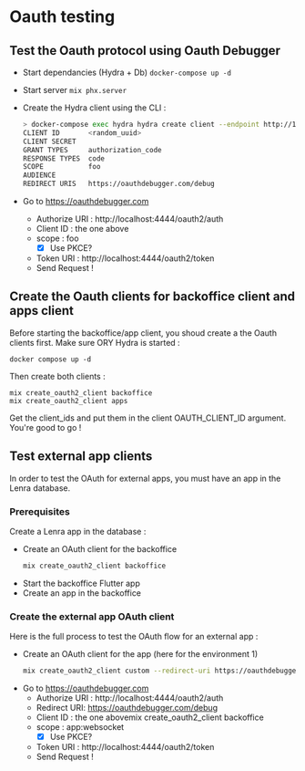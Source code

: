 # Oauth testing

## Test the Oauth protocol using Oauth Debugger
 
- Start dependancies (Hydra + Db) `docker-compose up -d`
- Start server `mix phx.server`
- Create the Hydra client using the CLI :

    ```bash
    > docker-compose exec hydra hydra create client --endpoint http://127.0.0.1:4445 --token-endpoint-auth-method none --scope foo --redirect-uri https://oauthdebugger.com/debug
    CLIENT ID       <random_uuid>
    CLIENT SECRET
    GRANT TYPES     authorization_code
    RESPONSE TYPES  code
    SCOPE           foo
    AUDIENCE
    REDIRECT URIS   https://oauthdebugger.com/debug
    ```
- Go to https://oauthdebugger.com
  - Authorize URI : http://localhost:4444/oauth2/auth
  - Client ID : the one above
  - scope : foo
    - [x] Use PKCE?
  - Token URI : http://localhost:4444/oauth2/token
  - Send Request !


## Create the Oauth clients for backoffice client and apps client


Before starting the backoffice/app client, you shoud create a the Oauth clients first.
Make sure ORY Hydra is started : 
```
docker compose up -d
```

Then create both clients : 
```
mix create_oauth2_client backoffice
mix create_oauth2_client apps
```

Get the client_ids and put them in the client OAUTH_CLIENT_ID argument.
You're good to go !

## Test external app clients

In order to test the OAuth for external apps, you must have an app in the Lenra database.

### Prerequisites

Create a Lenra app in the database :

- Create an OAuth client for the backoffice
    ```bash
    mix create_oauth2_client backoffice
    ```
- Start the backoffice Flutter app
- Create an app in the backoffice

### Create the external app OAuth client

Here is the full process to test the OAuth flow for an external app :
- Create an OAuth client for the app (here for the environment 1)
    ```bash
    mix create_oauth2_client custom --redirect-uri https://oauthdebugger.com/debug --scope app:websocket --environment-id 1
    ```
- Go to https://oauthdebugger.com
  - Authorize URI : http://localhost:4444/oauth2/auth
  - Redirect URI: https://oauthdebugger.com/debug
  - Client ID : the one abovemix create_oauth2_client backoffice
  - scope : app:websocket
    - [x] Use PKCE?
  - Token URI : http://localhost:4444/oauth2/token
  - Send Request !